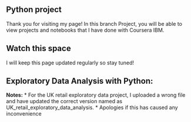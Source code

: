 ## Python project 
Thank you for visiting my page! In this branch Project, you will be able to view projects and notebooks that I have done with Coursera IBM.

## Watch this space
I will keep this page updated regularly so stay tuned!

## Exploratory Data Analysis with Python:
**Notes:**
       * For the UK retail exploratory data project, I uploaded a wrong file and have updated the correct version named            as UK_retail_exploratory_data_analysis.
       * Apologies if this has caused any inconvenience
       
